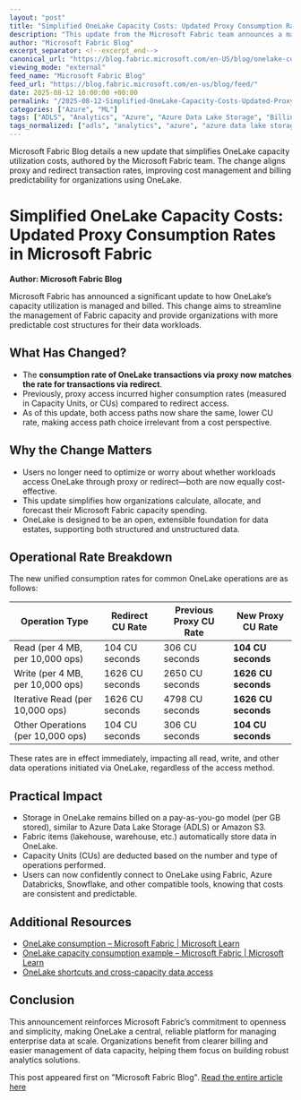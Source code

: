 ```yaml
---
layout: "post"
title: "Simplified OneLake Capacity Costs: Updated Proxy Consumption Rates in Microsoft Fabric"
description: "This update from the Microsoft Fabric team announces a major simplification to OneLake’s capacity utilization model. The change aligns the consumption rate for OneLake transactions made via proxy with those made via redirect, making it easier to manage costs and scale data workloads across different access paths. The post details how the rates for key OneLake operations (Read, Write, Iterative Read, and Other Operations) have been reduced and unified, ensuring more predictable billing for users, regardless of how their workloads access OneLake. The announcement emphasizes the broader aim of making OneLake open, extensible, and well integrated with various analytics tools."
author: "Microsoft Fabric Blog"
excerpt_separator: <!--excerpt_end-->
canonical_url: "https://blog.fabric.microsoft.com/en-US/blog/onelake-costs-simplified-lowering-capacity-utilization-when-accessing-onelake/"
viewing_mode: "external"
feed_name: "Microsoft Fabric Blog"
feed_url: "https://blog.fabric.microsoft.com/en-us/blog/feed/"
date: 2025-08-12 10:00:00 +00:00
permalink: "/2025-08-12-Simplified-OneLake-Capacity-Costs-Updated-Proxy-Consumption-Rates-in-Microsoft-Fabric.html"
categories: ["Azure", "ML"]
tags: ["ADLS", "Analytics", "Azure", "Azure Data Lake Storage", "Billing", "Capacity Utilization", "Cost Optimization", "CU Seconds", "Data Engineering", "Data Lake", "Data Storage", "Lakehouse", "Microsoft Fabric", "ML", "News", "OneLake", "Proxy Access", "Redirect Access", "Warehouse"]
tags_normalized: ["adls", "analytics", "azure", "azure data lake storage", "billing", "capacity utilization", "cost optimization", "cu seconds", "data engineering", "data lake", "data storage", "lakehouse", "microsoft fabric", "ml", "news", "onelake", "proxy access", "redirect access", "warehouse"]
---
```


Microsoft Fabric Blog details a new update that simplifies OneLake capacity utilization costs, authored by the Microsoft Fabric team. The change aligns proxy and redirect transaction rates, improving cost management and billing predictability for organizations using OneLake.<!--excerpt_end-->

# Simplified OneLake Capacity Costs: Updated Proxy Consumption Rates in Microsoft Fabric

**Author: Microsoft Fabric Blog**

Microsoft Fabric has announced a significant update to how OneLake’s capacity utilization is managed and billed. This change aims to streamline the management of Fabric capacity and provide organizations with more predictable cost structures for their data workloads.

## What Has Changed?

- The **consumption rate of OneLake transactions via proxy now matches the rate for transactions via redirect**.
- Previously, proxy access incurred higher consumption rates (measured in Capacity Units, or CUs) compared to redirect access.
- As of this update, both access paths now share the same, lower CU rate, making access path choice irrelevant from a cost perspective.

## Why the Change Matters

- Users no longer need to optimize or worry about whether workloads access OneLake through proxy or redirect—both are now equally cost-effective.
- This update simplifies how organizations calculate, allocate, and forecast their Microsoft Fabric capacity spending.
- OneLake is designed to be an open, extensible foundation for data estates, supporting both structured and unstructured data.

## Operational Rate Breakdown

The new unified consumption rates for common OneLake operations are as follows:

| Operation Type     | Redirect CU Rate | Previous Proxy CU Rate | New Proxy CU Rate |
|--------------------|------------------|----------------------|-------------------|
| Read (per 4 MB, per 10,000 ops) | 104 CU seconds  | 306 CU seconds         | **104 CU seconds**  |
| Write (per 4 MB, per 10,000 ops) | 1626 CU seconds | 2650 CU seconds        | **1626 CU seconds** |
| Iterative Read (per 10,000 ops)  | 1626 CU seconds | 4798 CU seconds        | **1626 CU seconds** |
| Other Operations (per 10,000 ops)| 104 CU seconds  | 306 CU seconds         | **104 CU seconds**  |

These rates are in effect immediately, impacting all read, write, and other data operations initiated via OneLake, regardless of the access method.

## Practical Impact

- Storage in OneLake remains billed on a pay-as-you-go model (per GB stored), similar to Azure Data Lake Storage (ADLS) or Amazon S3.
- Fabric items (lakehouse, warehouse, etc.) automatically store data in OneLake.
- Capacity Units (CUs) are deducted based on the number and type of operations performed.
- Users can now confidently connect to OneLake using Fabric, Azure Databricks, Snowflake, and other compatible tools, knowing that costs are consistent and predictable.

## Additional Resources

- [OneLake consumption – Microsoft Fabric | Microsoft Learn](https://learn.microsoft.com/fabric/onelake/onelake-consumption)
- [OneLake capacity consumption example – Microsoft Fabric | Microsoft Learn](https://learn.microsoft.com/fabric/onelake/onelake-capacity-consumption)
- [OneLake shortcuts and cross-capacity data access](https://blog.fabric.microsoft.com/blog/use-onelake-shortcuts-to-access-data-across-capacities-even-when-the-producing-capacity-is-paused?ft=Elizabeth%20Oldag:author)

## Conclusion

This announcement reinforces Microsoft Fabric’s commitment to openness and simplicity, making OneLake a central, reliable platform for managing enterprise data at scale. Organizations benefit from clearer billing and easier management of data capacity, helping them focus on building robust analytics solutions.

This post appeared first on "Microsoft Fabric Blog". [Read the entire article here](https://blog.fabric.microsoft.com/en-US/blog/onelake-costs-simplified-lowering-capacity-utilization-when-accessing-onelake/)
